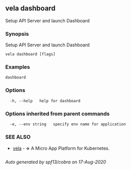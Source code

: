 ## vela dashboard

Setup API Server and launch Dashboard

### Synopsis

Setup API Server and launch Dashboard

```
vela dashboard [flags]
```

### Examples

```
dashboard
```

### Options

```
  -h, --help   help for dashboard
```

### Options inherited from parent commands

```
  -e, --env string   specify env name for application
```

### SEE ALSO

* [vela](vela.md)	 - ✈️  A Micro App Platform for Kubernetes.

###### Auto generated by spf13/cobra on 17-Aug-2020
